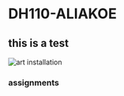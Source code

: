 # DH110-ALIAKOE

## this is a test 
![art installation]([[https://i.pinimg.com/564x/09/40/4f/09404fa036499841d5a2db74dde302a0.jpg](https://i.pinimg.com/564x/09/40/4f/09404fa036499841d5a2db74dde302a0.jpg))

### assignments 
